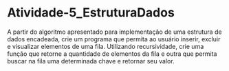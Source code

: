 # Atividade-5_EstruturaDados
A partir do algoritmo apresentado para implementação de uma estrutura de dados encadeada, crie um programa que permita ao usuário inserir, excluir e visualizar elementos de uma fila. Utilizando recursividade, crie uma função que retorne a quantidade de elementos da fila e outra que permita buscar na fila uma determinada chave e retornar seu valor.
